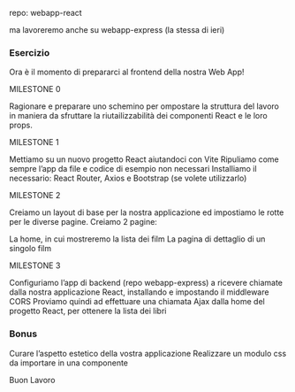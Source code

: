repo: webapp-react

ma lavoreremo anche su webapp-express (la stessa di ieri)

### Esercizio

Ora è il momento di prepararci al frontend della nostra Web App!

MILESTONE 0

Ragionare e preparare uno schemino per ompostare la struttura del lavoro in maniera da sfruttare la riutailizzabilità dei componenti React e le loro props.

MILESTONE 1

Mettiamo su un nuovo progetto React aiutandoci con Vite
Ripuliamo come sempre l’app da file e codice di esempio non necessari
Installiamo il necessario: React Router, Axios e Bootstrap (se volete utilizzarlo)

MILESTONE 2

Creiamo un layout di base per la nostra applicazione ed impostiamo le rotte per le diverse pagine.
Creiamo 2 pagine:

La home, in cui mostreremo la lista dei film
La pagina di dettaglio di un singolo film

MILESTONE 3

Configuriamo l’app di backend (repo webapp-express) a ricevere chiamate dalla nostra applicazione React, installando e impostando il middleware CORS
Proviamo quindi ad effettuare una chiamata Ajax dalla home del progetto React, per ottenere la lista dei libri

### Bonus

Curare l’aspetto estetico della vostra applicazione
Realizzare un modulo css da importare in una componente

Buon Lavoro
